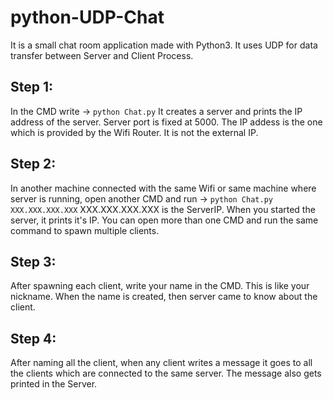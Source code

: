 # python-UDP-Chat
It is a small chat room application made with Python3.
It uses UDP for data transfer between Server and Client Process.

## Step 1:
In the CMD write -> `python Chat.py`
It creates a server and prints the IP address of the server.
Server port is fixed at 5000.
The IP addess is the one which is provided by the Wifi Router.
It is not the external IP.

## Step 2:
In another machine connected with the same Wifi or same machine where server is running,
open another CMD and run -> `python Chat.py XXX.XXX.XXX.XXX`
XXX.XXX.XXX.XXX is the ServerIP.
When you started the server, it prints it's IP.
You can open more than one CMD and run the same command to spawn multiple clients.

## Step 3:
After spawning each client, write your name in the CMD.
This is like your nickname.
When the name is created, then server came to know about the client.

## Step 4:
After naming all the client, when any client writes a message it goes to all the clients which are connected to the same server.
The message also gets printed in the Server.
